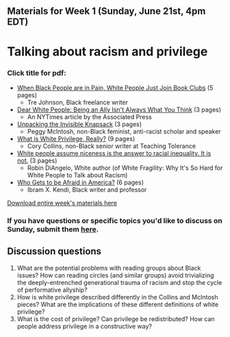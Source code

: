 ## Materials for Week 1 (Sunday, June 21st, 4pm EDT)
# Talking about racism and privilege
### Click title for pdf:

- <a href="week1/white-book-clubs.pdf">When Black People are in Pain, White People Just Join Book Clubs</a> (5 pages)
  - Tre Johnson, Black freelance writer
- <a href="week1/white-allies-nytimes.pdf">Dear White People: Being an Ally Isn't Always What You Think</a> (3 pages)
  - An NYTimes article by the Associated Press
- <a href="week1/invisible-knapsack-1989.pdf">Unpacking the Invisible Knapsack</a> (3 pages)
  - Peggy McIntosh, non-Black feminist, anti-racist scholar and speaker
- <a href="week1/what-is-white-privilege.pdf">What is White Privilege, Really?</a> (9 pages)
  - Cory Collins, non-Black senior writer at Teaching Tolerance
- <a href="week1/is-niceness-the-answer.pdf">White people assume niceness is the answer to racial inequality. It is not.</a> (3 pages)
  - Robin DiAngelo, White author (of White Fragility: Why It's So Hard for White People to Talk about Racism)
- <a href="week1/who-gets-to-be-afraid-in-America.pdf">Who Gets to be Afraid in America?</a> (6 pages)
  - Ibram X. Kendi, Black writer and professor

<a href="week1/week1-race_and_privilege.zip">Download entire week's materials here</a>

### If you have questions or specific topics you'd like to discuss on Sunday, submit them [here](https://docs.google.com/forms/d/e/1FAIpQLSeKQQWVBaDHlc0_AemrPywtzYPRNJXBs-PCKdGe0hvdfVMqfg/viewform?usp=sf_link).

## Discussion questions
1. What are the potential problems with reading groups about Black issues? How can reading circles (and similar groups) avoid trivializing the deeply-entrenched generational trauma of racism and stop the cycle of performative allyship?
2. How is white privilege described differently in the Collins and McIntosh pieces? What are the implications of these different definitions of white privilege?
3. What is the cost of privilege? Can privilege be redistributed? How can people address privilege in a constructive way?

